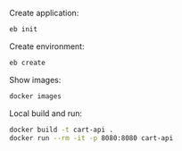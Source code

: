 Create application:
```bash
eb init
```

Create environment:
```bash
eb create
```

Show images:
```bash
docker images
```

Local build and run:
```bash
docker build -t cart-api .
docker run --rm -it -p 8080:8080 cart-api
```

